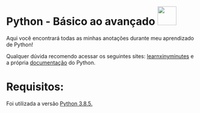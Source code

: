 # Python - Básico ao avançado <img src="https://emojipedia-us.s3.dualstack.us-west-1.amazonaws.com/thumbs/160/htc/37/snake_1f40d.png" height="50" width="50">

Aqui você encontrará todas as minhas anotações durante meu aprendizado de Python!

Qualquer dúvida recomendo acessar os seguintes sites: <a href="https://learnxinyminutes.com/docs/python/">learnxinyminutes</a> e a própria <a href="https://docs.python.org/3/">documentação</a> do Python.


# Requisitos:

Foi utilizada a versão <a href="https://www.python.org/">Python 3.8.5.</a>
